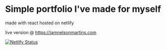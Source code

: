 # Simple portfolio I've made for myself

made with react
hosted on netlify

live version @ https://iamnelsonmartins.com

[![Netlify Status](https://api.netlify.com/api/v1/badges/8db8f0c7-5873-488a-a248-52bdefbec2e6/deploy-status)](https://app.netlify.com/sites/stoic-lichterman-9e88ed/deploys)
